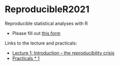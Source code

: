 # ReproducibleR2021

Reproducible statistical analyses with R

 * Please fill out [this form](https://forms.gle/JddkTzjZDc2jbxPs8)

Links to the lecture and practicals:

 * [Lecture 1: Introduction – the reproducibility crisis](Lectures/lecture_01_06052021/weiner_reproducible_R_01.html)
 * [Practicals * 1](Practicals/practicals_01/weiner_reproducible_R_practicals_01.html)
